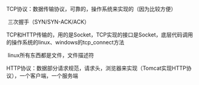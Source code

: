 TCP协议：数据传输协议，可靠的，操作系统来实现的（因为比较方便）

​	三次握手（SYN/SYN-ACK/ACK）

​	TCP和HTTP传输的，用的是Socket，TCP实现的接口是Socket，底层代码调用的操作系统的linux、windows的tcp_connect方法

​	linux所有东西都是文件，文件描述符



HTTP协议：数据部分请求规范，请求头，浏览器来实现（Tomcat实现HTTP协议），一个客户端，一个服务端

